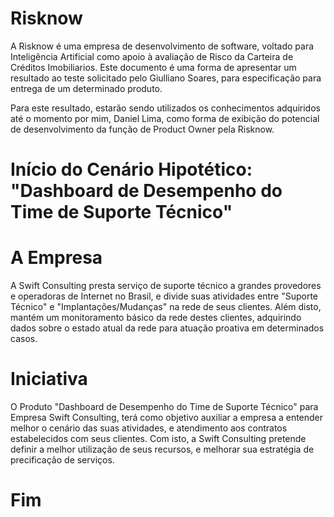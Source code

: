 # Risknow

A Risknow é uma empresa de desenvolvimento de software, voltado para Inteligência Artificial como apoio à avaliação de Risco da Carteira de Créditos Imobiliarios.
Este documento é uma forma de apresentar um resultado ao teste solicitado pelo Giulliano Soares, para especificação para entrega de um determinado produto.

Para este resultado, estarão sendo utilizados os conhecimentos adquiridos até o momento por mim, Daniel Lima, como forma de exibição do potencial de desenvolvimento da função de Product Owner pela Risknow.

# Início do Cenário Hipotético: "Dashboard de Desempenho do Time de Suporte Técnico"

# A Empresa

A Swift Consulting presta serviço de suporte técnico a grandes provedores e operadoras de Internet no Brasil, e divide suas atividades entre "Suporte Técnico" e "Implantações/Mudanças" na rede de seus clientes. Além disto, mantém um monitoramento básico da rede destes clientes, adquirindo dados sobre o estado atual da rede para atuação proativa em determinados casos.

# Iniciativa

O Produto "Dashboard de Desempenho do Time de Suporte Técnico" para Empresa Swift Consulting, terá como objetivo auxiliar a empresa a entender melhor o cenário das suas atividades, e atendimento aos contratos estabelecidos com seus clientes. Com isto, a Swift Consulting pretende definir a melhor utilização de seus recursos, e melhorar sua estratégia de precificação de serviços.
          
# Fim
